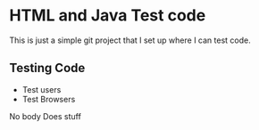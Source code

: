 # HTML and Java Test code

This is just a simple git project that I set up where I can test code. 

## Testing Code 
* Test users
* Test Browsers

No body Does stuff